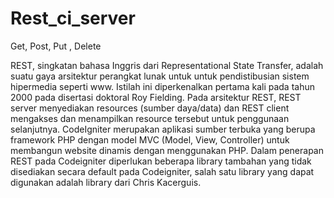 # Rest_ci_server
Get, Post, Put , Delete 

REST, singkatan bahasa Inggris dari Representational State Transfer, adalah suatu gaya arsitektur perangkat lunak untuk untuk pendistibusian sistem hipermedia seperti www. Istilah ini diperkenalkan pertama kali pada tahun 2000 pada disertasi doktoral Roy Fielding. Pada arsitektur REST, REST server menyediakan resources (sumber daya/data) dan REST client mengakses dan menampilkan resource tersebut untuk penggunaan selanjutnya.
CodeIgniter merupakan aplikasi sumber terbuka yang berupa framework PHP dengan model MVC (Model, View, Controller) untuk membangun website dinamis dengan menggunakan PHP. Dalam penerapan REST pada Codeigniter diperlukan beberapa library tambahan yang tidak disediakan secara default pada Codeigniter, salah satu library yang dapat digunakan adalah library dari Chris Kacerguis.
